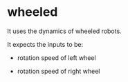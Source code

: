 # wheeled

It uses the dynamics of wheeled robots.

It expects the inputs to be:

* rotation speed of left wheel

* rotation speed of right wheel